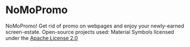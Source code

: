 # NoMoPromo
NoMoPromo! Get rid of promo on webpages and enjoy your newly-earned screen-estate.
Open-source projects used:
Material Symbols licensed under the [Apache License 2.0](https://raw.githubusercontent.com/google/material-design-icons/master/LICENSE)
